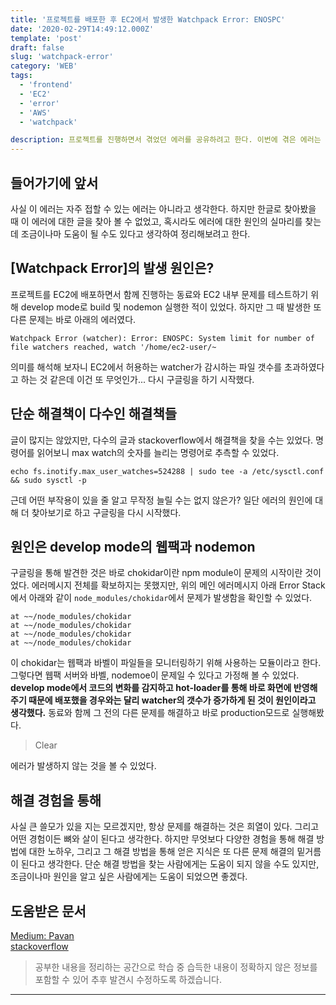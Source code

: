 ```yaml
---
title: '프로젝트를 배포한 후 EC2에서 발생한 Watchpack Error: ENOSPC'
date: '2020-02-29T14:49:12.000Z'
template: 'post'
draft: false
slug: 'watchpack-error'
category: 'WEB'
tags:
  - 'frontend'
  - 'EC2'
  - 'error'
  - 'AWS'
  - 'watchpack'

description: 프로젝트를 진행하면서 겪었던 에러를 공유하려고 한다. 이번에 겪은 에러는 EC2에서 테스트하다가 겪은 watchpack error[ENOSPC]이다.
---
```


## 들어가기에 앞서
사실 이 에러는 자주 접할 수 있는 에러는 아니라고 생각한다. 하지만 한글로 찾아봤을 때 이 에러에 대한 글을 찾아 볼 수 없었고, 혹시라도 에러에 대한 원인의 실마리를 찾는데 조금이나마 도움이 될 수도 있다고 생각하여 정리해보려고 한다.

## [Watchpack Error]의 발생 원인은?
프로젝트를 EC2에 배포하면서 함께 진행하는 동료와 EC2 내부 문제를 테스트하기 위해 develop mode로 build 및 nodemon 실행한 적이 있었다. 하지만 그 때 발생한 또 다른 문제는 바로 아래의 에러였다.

```
Watchpack Error (watcher): Error: ENOSPC: System limit for number of file watchers reached, watch '/home/ec2-user/~
```

의미를 해석해 보자니 EC2에서 허용하는 watcher가 감시하는 파일 갯수를 초과하였다고 하는 것 같은데 이건 또 무엇인가... 다시 구글링을 하기 시작했다.

## 단순 해결책이 다수인 해결책들
글이 많지는 않았지만, 다수의 글과 stackoverflow에서 해결책을 찾을 수는 있었다. 명령어를 읽어보니 max watch의 숫자를 늘리는 명령어로 추측할 수 있었다.
```
echo fs.inotify.max_user_watches=524288 | sudo tee -a /etc/sysctl.conf && sudo sysctl -p
```
근데 어떤 부작용이 있을 줄 알고 무작정 늘릴 수는 없지 않은가? 일단 에러의 원인에 대해 더 찾아보기로 하고 구글링을 다시 시작했다.

## 원인은 develop mode의 웹팩과 nodemon
구글링을 통해 발견한 것은 바로 chokidar이란 npm module이 문제의 시작이란 것이었다. 에러메시지 전체를 확보하지는 못했지만, 위의 메인 에러메시지 아래 Error Stack에서 아래와 같이 `node_modules/chokidar`에서 문제가 발생함을 확인할 수 있었다.
```
at ~~/node_modules/chokidar
at ~~/node_modules/chokidar
at ~~/node_modules/chokidar
at ~~/node_modules/chokidar
```
이 chokidar는 웹팩과 바벨이 파일들을 모니터링하기 위해 사용하는 모듈이라고 한다. 그렇다면 웹팩 서버와 바벨, nodemoe이 문제일 수 있다고 가정해 볼 수 있었다. **develop mode에서 코드의 변화를 감지하고 hot-loader를 통해 바로 화면에 반영해 주기 때문에 배포했을 경우와는 달리 watcher의 갯수가 증가하게 된 것이 원인이라고 생각했다.** 동료와 함께 그 전의 다른 문제를 해결하고 바로 production모드로 실행해봤다.

> Clear

에러가 발생하지 않는 것을 볼 수 있었다.

## 해결 경험을 통해
사실 큰 쓸모가 있을 지는 모르겠지만, 항상 문제를 해결하는 것은 희열이 있다. 그리고 어떤 경험이든 뼈와 살이 된다고 생각한다. 하지만 무엇보다 다양한 경험을 통해 해결 방법에 대한 노하우, 그리고 그 해결 방법을 통해 얻은 지식은 또 다른 문제 해결의 밑거름이 된다고 생각한다. 단순 해결 방법을 찾는 사람에게는 도움이 되지 않을 수도 있지만, 조금이나마 원인을 알고 싶은 사람에게는 도움이 되었으면 좋겠다.



## 도움받은 문서

[Medium: Pavan](https://medium.com/@Pavan_/create-react-app-enospc-issue-on-linux-5f946df8479c)<br>
[stackoverflow](https://stackoverflow.com/questions/50793920/enospc-error-in-create-react-app)<br>

> 공부한 내용을 정리하는 공간으로 학습 중 습득한 내용이 정확하지 않은 정보를 포함할 수 있어 추후 발견시 수정하도록 하겠습니다.

---
